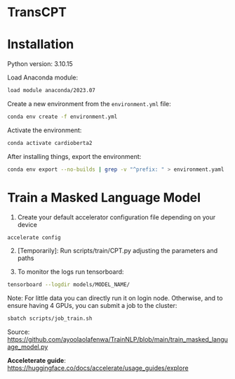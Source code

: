 # TransCPT

# Installation

Python version: 3.10.15

Load Anaconda module:
    
```bash
load module anaconda/2023.07
 ```

Create a new environment from the `environment.yml` file:

```bash
conda env create -f environment.yml
```

Activate the environment:

```bash
conda activate cardioberta2
```

After installing things, export the environment:

```bash
conda env export --no-builds | grep -v "^prefix: " > environment.yaml
```

# Train a Masked Language Model

1. Create your default accelerator configuration file depending on your device
    
```bash 
accelerate config
```

2. [Temporarily]: Run scripts/train/CPT.py adjusting the parameters and paths

3. To monitor the logs run tensorboard:

```bash
tensorboard --logdir models/MODEL_NAME/
``` 

Note: For little data you can directly run it on login node. Otherwise, and to ensure having 4 GPUs, you can submit a job to the cluster:

```bash
sbatch scripts/job_train.sh
```

Source: https://github.com/ayoolaolafenwa/TrainNLP/blob/main/train_masked_language_model.py

**Acceleterate guide**: https://huggingface.co/docs/accelerate/usage_guides/explore